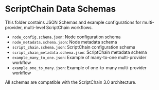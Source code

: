 # ScriptChain Data Schemas

This folder contains JSON Schemas and example configurations for multi-provider, multi-level ScriptChain workflows.

- `node_config.schema.json`: Node configuration schema
- `node_metadata.schema.json`: Node metadata schema
- `script_chain.schema.json`: ScriptChain configuration schema
- `script_chain_metadata.schema.json`: ScriptChain metadata schema
- `example_many_to_one.json`: Example of many-to-one multi-provider workflow
- `example_one_to_many.json`: Example of one-to-many multi-provider workflow

All schemas are compatible with the ScriptChain 3.0 architecture. 